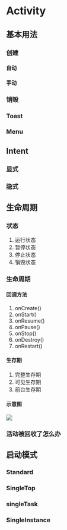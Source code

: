 # Activity

## 基本用法

### 创建

#### 自动

#### 手动

### 销毁

### Toast

### Menu

## Intent

### 显式

### 隐式 

## 生命周期

### 状态

1. 运行状态
2. 暂停状态
3. 停止状态
4. 销毁状态

### 生命周期

#### 回调方法

1. onCreate()
2. onStart()
3. onResume()
4. onPause()
5. onStop()
6. onDestroy()
7. onRestart()

#### 生存期

1. 完整生存期
2. 可见生存期
3. 前台生存期

#### 示意图

![](E:\OneDrive\markdown-pic\activity_lifecycle.png)

### 活动被回收了怎么办

## 启动模式

### Standard

### SingleTop

### singleTask

### SingleInstance

